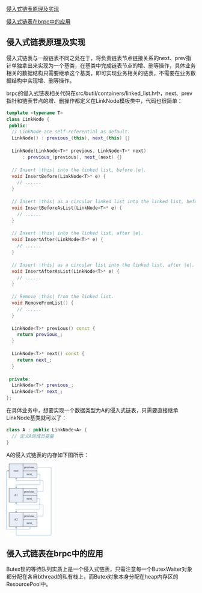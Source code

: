 [侵入式链表原理及实现](#侵入式链表原理及实现)

[侵入式链表在brpc中的应用](#侵入式链表在brpc中的应用)

## 侵入式链表原理及实现
侵入式链表与一般链表不同之处在于，将负责链表节点链接关系的next、prev指针单独拿出来实现为一个基类，在基类中完成链表节点的增、删等操作，具体业务相关的数据结构只需要继承这个基类，即可实现业务相关的链表，不需要在业务数据结构中实现增、删等操作。

brpc的侵入式链表相关代码在src/butil/containers/linked_list.h中，next、prev指针和链表节点的增、删操作都定义在LinkNode模板类中，代码也很简单：

```c++
template <typename T>
class LinkNode {
 public:
  // LinkNode are self-referential as default.
  LinkNode() : previous_(this), next_(this) {}
    
  LinkNode(LinkNode<T>* previous, LinkNode<T>* next)
      : previous_(previous), next_(next) {}

  // Insert |this| into the linked list, before |e|.
  void InsertBefore(LinkNode<T>* e) {
    // ......
  }

  // Insert |this| as a circular linked list into the linked list, before |e|.
  void InsertBeforeAsList(LinkNode<T>* e) {
    // ......
  }
    
  // Insert |this| into the linked list, after |e|.
  void InsertAfter(LinkNode<T>* e) {
    // ......
  }

  // Insert |this| as a circular list into the linked list, after |e|.
  void InsertAfterAsList(LinkNode<T>* e) {
    // ......
  }

  // Remove |this| from the linked list.
  void RemoveFromList() {
    // ......
  }

  LinkNode<T>* previous() const {
    return previous_;
  }

  LinkNode<T>* next() const {
    return next_;
  }

 private:
  LinkNode<T>* previous_;
  LinkNode<T>* next_;
};
```

在具体业务中，想要实现一个数据类型为A的侵入式链表，只需要直接继承LinkNode基类就可以了：

```c++
class A : public LinkNode<A> {
  // 定义A的成员变量
}
```

A的侵入式链表的内存如下图所示：

<img src="../images/linklist_1.png" width="25%" height="25%"/>

## 侵入式链表在brpc中的应用
Butex锁的等待队列实质上是一个侵入式链表，只需注意每一个ButexWaiter对象都分配在各自bthread的私有栈上，而Butex对象本身分配在heap内存区的ResourcePool中。
